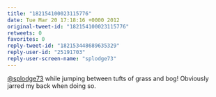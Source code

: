 ```yaml
---
title: "182154100023115776"
date: Tue Mar 20 17:18:16 +0000 2012
original-tweet-id: "182154100023115776"
retweets: 0
favorites: 0
reply-tweet-id: "182153448689635329"
reply-user-id: "25191703"
reply-user-screen-name: "splodge73"
---
```

<a href="https://twitter.com/splodge73">@splodge73</a> while jumping between tufts of grass and bog! Obviously jarred my back when doing so.
